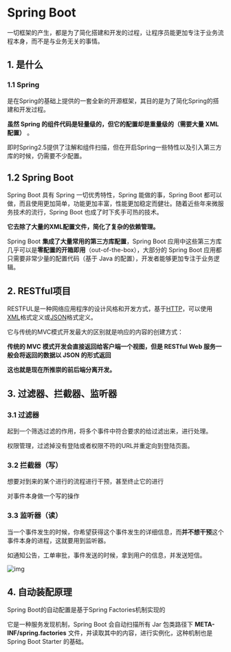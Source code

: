 # Spring Boot

一切框架的产生，都是为了简化搭建和开发的过程，让程序员能更加专注于业务流程本身，而不是与业务无关的事情。

## 1. 是什么

### 1.1 Spring

是在Spring的基础上提供的一套全新的开源框架，其目的是为了简化Spring的搭建和开发过程。

**虽然 Spring 的组件代码是轻量级的，但它的配置却是重量级的（需要大量 XML 配置）** 。

即时Spring2.5提供了注解和组件扫描，但在开启Spring一些特性以及引入第三方库的时候，仍需要不少配置。



## 1.2 Spring Boot

Spring Boot 具有 Spring 一切优秀特性，Spring 能做的事，Spring Boot 都可以做，而且使用更加简单，功能更加丰富，性能更加稳定而健壮。随着近些年来微服务技术的流行，Spring Boot 也成了时下炙手可热的技术。

**它去除了大量的XML配置文件，简化了复杂的依赖管理。**

Spring Boot **集成了大量常用的第三方库配置**，Spring Boot 应用中这些第三方库几乎可以是**零配置的开箱即用**（out-of-the-box），大部分的 Spring Boot 应用都只需要非常少量的配置代码（基于 Java 的配置），开发者能够更加专注于业务逻辑。 



## 2. RESTful项目

RESTFUL是一种网络应用程序的设计风格和开发方式，基于[HTTP](https://baike.baidu.com/item/HTTP/243074)，可以使用[XML](https://baike.baidu.com/item/XML/86251)格式定义或[JSON](https://baike.baidu.com/item/JSON/2462549)格式定义。

它与传统的MVC模式开发最大的区别就是响应的内容的创建方式：

**传统的 MVC 模式开发会直接返回给客户端一个视图，但是 RESTful Web 服务一般会将返回的数据以 JSON 的形式返回**

**这也就是现在所推崇的前后端分离开发。**



## 3. 过滤器、拦截器、监听器

### 3.1 过滤器

起到一个筛选过滤的作用，将多个事件中符合要求的给过滤出来，进行处理。

权限管理，过滤掉没有登陆或者权限不符的URL并重定向到登陆页面。



### 3.2 拦截器（写）

想要对到来的某个进行的流程进行干预，甚至终止它的进行

对事件本身做一个写的操作



### 3.3 监听器（读）

当一个事件发生的时候，你希望获得这个事件发生的详细信息，而**并不想干预**这个事件本身的进程，这就要用到监听器。

如通知公告，工单审批，事件发送的时候，拿到用户的信息，并发送短信。



![img](http://note.youdao.com/yws/public/resource/7d81e6a39024a96dd86efacf29f4ca80/xmlnote/WEBRESOURCE3a605e35918e4c42bb4835c959aac77f/2011)



## 4. 自动装配原理

Spring Boot的自动配置是基于Spring Factories机制实现的

它是一种服务发现机制，Spring Boot 会自动扫描所有 Jar 包类路径下 **META-INF/spring.factories** 文件，并读取其中的内容，进行实例化，这种机制也是 Spring Boot Starter 的基础。

